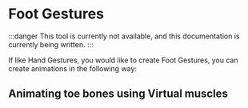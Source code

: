 ﻿---
sidebar_position: 1
---

# Foot Gestures

:::danger
This tool is currently not available, and this documentation is currently being written.
:::

If like Hand Gestures, you would like to create Foot Gestures, you can create animations in the following way:

## Animating toe bones using Virtual muscles
